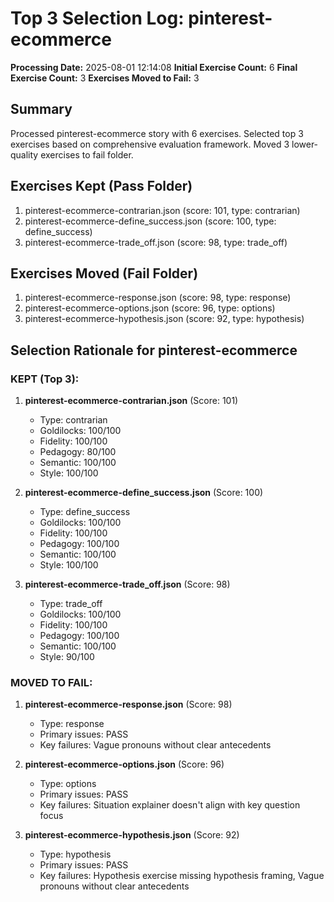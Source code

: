 # Top 3 Selection Log: pinterest-ecommerce

**Processing Date:** 2025-08-01 12:14:08
**Initial Exercise Count:** 6
**Final Exercise Count:** 3
**Exercises Moved to Fail:** 3

## Summary

Processed pinterest-ecommerce story with 6 exercises.
Selected top 3 exercises based on comprehensive evaluation framework.
Moved 3 lower-quality exercises to fail folder.

## Exercises Kept (Pass Folder)

1. pinterest-ecommerce-contrarian.json (score: 101, type: contrarian)
2. pinterest-ecommerce-define_success.json (score: 100, type: define_success)
3. pinterest-ecommerce-trade_off.json (score: 98, type: trade_off)

## Exercises Moved (Fail Folder)

1. pinterest-ecommerce-response.json (score: 98, type: response)
2. pinterest-ecommerce-options.json (score: 96, type: options)
3. pinterest-ecommerce-hypothesis.json (score: 92, type: hypothesis)

## Selection Rationale for pinterest-ecommerce

### KEPT (Top 3):
1. **pinterest-ecommerce-contrarian.json** (Score: 101)
   - Type: contrarian
   - Goldilocks: 100/100
   - Fidelity: 100/100
   - Pedagogy: 80/100
   - Semantic: 100/100
   - Style: 100/100

2. **pinterest-ecommerce-define_success.json** (Score: 100)
   - Type: define_success
   - Goldilocks: 100/100
   - Fidelity: 100/100
   - Pedagogy: 100/100
   - Semantic: 100/100
   - Style: 100/100

3. **pinterest-ecommerce-trade_off.json** (Score: 98)
   - Type: trade_off
   - Goldilocks: 100/100
   - Fidelity: 100/100
   - Pedagogy: 100/100
   - Semantic: 100/100
   - Style: 90/100

### MOVED TO FAIL:
1. **pinterest-ecommerce-response.json** (Score: 98)
   - Type: response
   - Primary issues: PASS
   - Key failures: Vague pronouns without clear antecedents

2. **pinterest-ecommerce-options.json** (Score: 96)
   - Type: options
   - Primary issues: PASS
   - Key failures: Situation explainer doesn't align with key question focus

3. **pinterest-ecommerce-hypothesis.json** (Score: 92)
   - Type: hypothesis
   - Primary issues: PASS
   - Key failures: Hypothesis exercise missing hypothesis framing, Vague pronouns without clear antecedents

